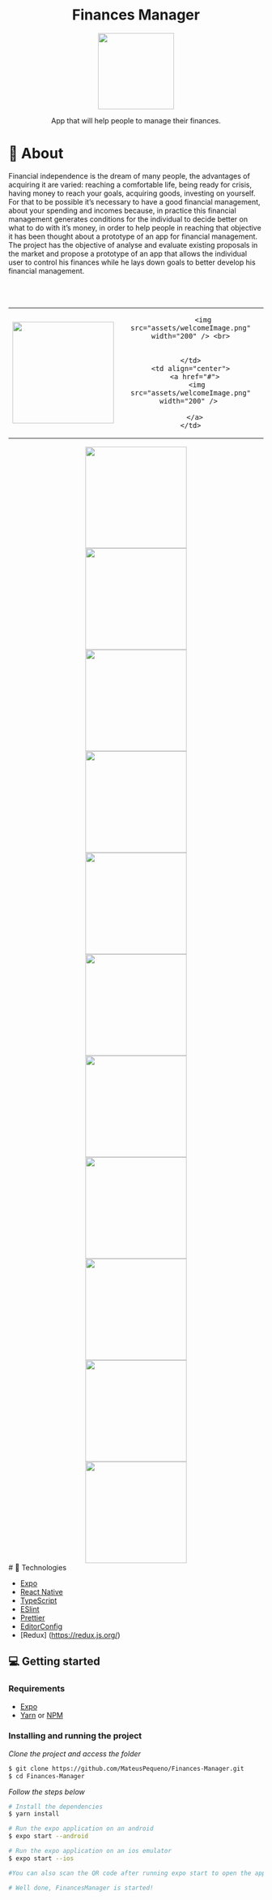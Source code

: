 ﻿<div align="center">

  <h1>Finances Manager</h1>
    <img src="assets/budget.png" width="150" />
  <p> App that will help people to manage their finances.</p>
 
</div>

# 👀 About

Financial independence is the dream of many people, the advantages of acquiring it are varied: reaching a comfortable life, being ready for crisis, having money to reach your goals, acquiring goods, investing on yourself. For that to be possible it’s necessary to have a good financial management, about your spending and incomes because, in practice this financial management generates conditions for the individual to decide better on what to do with it’s money, in order to help people in reaching that objective it has been thought about a prototype of an app for financial management. The project has the objective of analyse and evaluate existing proposals in the market and propose a prototype of an app that allows the individual user to control his finances while he lays down goals to better develop his financial management.

<br>
<br>

<table>
  <tr>
    <td align="center">
      <a href="#">
          <img src="assets/welcomeImage.png" width="200" /> <br>
      </a>
    </td>
    <td align="center">
 
          <img src="assets/welcomeImage.png" width="200" /> <br>
 
   
    </td>
    <td align="center">
      <a href="#">
       <img src="assets/welcomeImage.png" width="200" /> 

      </a>
    </td>
  </tr>
</table>


<div display = "flex" justifyContent = "row" flexDirection = "row"> 
<div align="center">
  <img src="assets/welcomeImage.png" width="200" /> 
</div>

<div align="center">
  <img src="assets/objective.png" width="200" /> 
</div>

</div>
<div align="center">
  <img src="assets/startSaving.png" width="200" /> 
</div>
<div align="center">
  <img src="assets/metas.png" width="200" /> 
</div>
<div align="center">
  <img src="assets/mainDashboard.png" width="200" /> 
</div>
<div align="center">
  <img src="assets/addNickName.png" width="200" /> 
</div>
<div align="center">
  <img src="assets/graphRendimentos.png" width="200" /> 
</div>

<div align="center">
  <img src="assets/excluindoRendDespesa.png" width="200" /> 
</div>

<div align="center">
  <img src="assets/graphDesempenhoDespesa.png" width="200" /> 
</div>

<div align="center">
  <img src="assets/outcomeInsert.png" width="200" /> 
</div>

<div align="center">
  <img src="assets/notifications.png" width="200" /> 
</div>
# 🚀 Technologies

- [Expo](https://expo.io/)
- [React Native](https://reactnative.dev/)
- [TypeScript](https://www.typescriptlang.org/)
- [ESlint](https://eslint.org/)
- [Prettier](https://prettier.io/)
- [EditorConfig](https://editorconfig.org/)
- [Redux] (https://redux.js.org/)

## 💻 Getting started

### Requirements

- [Expo](https://expo.io/)
- [Yarn](https://classic.yarnpkg.com/) or [NPM](https://www.npmjs.com/)

### Installing and running the project

_Clone the project and access the folder_

```bash
$ git clone https://github.com/MateusPequeno/Finances-Manager.git
$ cd Finances-Manager
```

_Follow the steps below_

```bash
# Install the dependencies
$ yarn install

# Run the expo application on an android
$ expo start --android

# Run the expo application on an ios emulator
$ expo start --ios

#You can also scan the QR code after running expo start to open the app on your personal device.

# Well done, FinancesManager is started!
```

<br>
